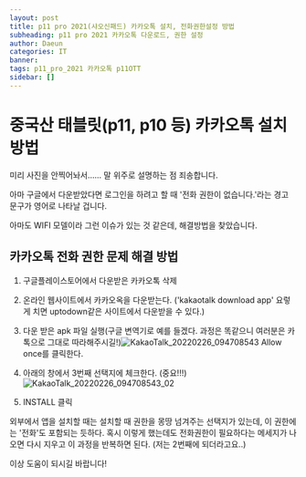 ```yaml
---
layout: post
title: p11 pro 2021(샤오신패드) 카카오톡 설치, 전화권한설정 방법
subheading: p11 pro 2021 카카오톡 다운로드, 권한 설정
author: Daeun
categories: IT
banner:
tags: p11_pro_2021 카카오톡 p11OTT
sidebar: []
---
```


# 중국산 태블릿(p11, p10 등) 카카오톡 설치 방법
미리 사진을 안찍어놔서...... 말 위주로 설명하는 점 죄송합니다.

아마 구글에서 다운받았다면 로그인을 하려고 할 때 '전화 권한이 없습니다.'라는 경고 문구가 영어로 나타날 겁니다.

아마도 WIFI 모델이라 그런 이슈가 있는 것 같은데, 해결방법을 찾았습니다.

## 카카오톡 전화 권한 문제 해결 방법
1. 구글플레이스토어에서 다운받은 카카오톡 삭제
2. 온라인 웹사이트에서 카카오옥을 다운받는다. ('kakaotalk download app' 요렇게 치면 uptodown같은 사이트에서 다운받을 수 있다.)
3. 다운 받은 apk 파일 실행(구글 변역기로 예를 들겠다. 과정은 똑같으니 여러분은 카톡으로 그대로 따라해주시길!)![KakaoTalk_20220226_094708543](https://user-images.githubusercontent.com/79370538/155821519-beecb22c-6dd1-4b9e-a119-4672b2cd1a21.jpg)
Allow once를 클릭한다.

4. 아래의 창에서 3번째 선택지에 체크한다. (중요!!!)
![KakaoTalk_20220226_094708543_02](https://user-images.githubusercontent.com/79370538/155821523-d56f4c75-088d-4af3-b066-44bb474ba3f0.jpg)

5. INSTALL 클릭

외부에서 앱을 설치할 때는 설치할 때 권한을 몽땅 넘겨주는 선택지가 있는데, 이 권한에는 '전화'도 포함되는 듯하다. 혹시 이렇게 했는데도 전화권한이 필요하다는 메세지가 나오면 다시 지우고 이 과정을 반복하면 된다. (저는 2번째에 되더라고요..)

이상 도움이 되시길 바랍니다!